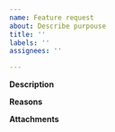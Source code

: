 ```yaml
---
name: Feature request
about: Describe purpouse
title: ''
labels: ''
assignees: ''

---
```


<!-- Thank you for your contribution. Before you submit the issue:
1. Search open and closed issues for duplicates.
2. Read the contributing guidelines.
-->

**Description**

<!-- Provide a clear and concise description of the feature. -->

**Reasons**

<!-- Explain why we should add this feature. Provide use cases to illustrate its benefits. -->

**Attachments**

<!-- Attach any files, links, code samples, or screenshots that will convince us to your idea. -->

